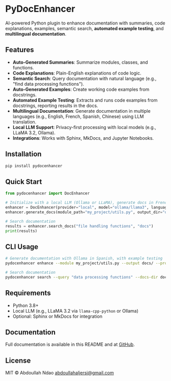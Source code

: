 # PyDocEnhancer

AI-powered Python plugin to enhance documentation with summaries, code explanations, examples, semantic search, **automated example testing**, and **multilingual documentation**.

## Features
- **Auto-Generated Summaries**: Summarize modules, classes, and functions.
- **Code Explanations**: Plain-English explanations of code logic.
- **Semantic Search**: Query documentation with natural language (e.g., "find data processing functions").
- **Auto-Generated Examples**: Create working code examples from docstrings.
- **Automated Example Testing**: Extracts and runs code examples from docstrings, reporting results in the docs.
- **Multilingual Documentation**: Generate documentation in multiple languages (e.g., English, French, Spanish, Chinese) using LLM translation.
- **Local LLM Support**: Privacy-first processing with local models (e.g., LLaMA 3.2, Ollama).
- **Integrations**: Works with Sphinx, MkDocs, and Jupyter Notebooks.

## Installation
```bash
pip install pydocenhancer
```

## Quick Start
```python
from pydocenhancer import DocEnhancer

# Initialize with a local LLM (Ollama or LLaMA), generate docs in French
enhancer = DocEnhancer(provider="local", model="ollama/llama3", language="fr")
enhancer.generate_docs(module_path="my_project/utils.py", output_dir="docs", language="fr")

# Search documentation
results = enhancer.search_docs("file handling functions", "docs")
print(results)
```

## CLI Usage
```bash
# Generate documentation with Ollama in Spanish, with example testing
pydocenhancer enhance --module my_project/utils.py --output docs/ --provider local --model ollama/llama3 --language es

# Search documentation
pydocenhancer search --query "data processing functions" --docs-dir docs/
```

## Requirements
- Python 3.8+
- Local LLM (e.g., LLaMA 3.2 via `llama-cpp-python` or Ollama)
- Optional: Sphinx or MkDocs for integration

## Documentation
Full documentation is available in this README and at [GitHub](https://github.com/utachicodes/PyDocEnhancer#readme).

## License
MIT © Abdoullah Ndao <abdoullahaljersi@gmail.com> 